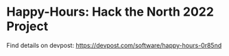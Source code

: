 # Happy-Hours: Hack the North 2022 Project
Find details on devpost: https://devpost.com/software/happy-hours-0r85nd
